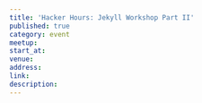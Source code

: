 ```yaml
---
title: 'Hacker Hours: Jekyll Workshop Part II'
published: true
category: event
meetup:
start_at:
venue:
address:
link:
description:
---
```


